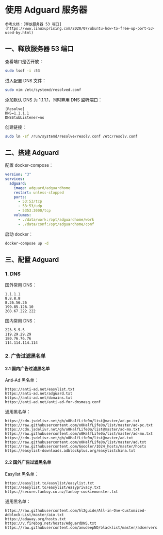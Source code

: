 # 使用 Adguard 服务器

```admonish info
参考文档：[释放服务器 53 端口](https://www.linuxuprising.com/2020/07/ubuntu-how-to-free-up-port-53-used-by.html)
```

## 一、释放服务器 53 端口

查看端口是否开放：

```sh
sudo lsof -i :53
```

进入配置 DNS 文件：

```sh
sudo vim /etc/systemd/resolved.conf
```

添加默认 DNS 为 1.1.1.1，同时弃用 DNS 监听端口：

```
[Resolve]
DNS=1.1.1.1
DNSStubListener=no
```

创建链接：

```sh
sudo ln -sf /run/systemd/resolve/resolv.conf /etc/resolv.conf
```

## 二、搭建 Adguard

配置 docker-compose：

```yaml
version: "3"
services:
  adguard:
    image: adguard/adguardhome
    restart: unless-stopped
    ports:
      - 53:53/tcp
      - 53:53/udp
      - 5353:3000/tcp
    volumes:
      - ./data/work:/opt/adguardhome/work
      - ./data/conf:/opt/adguardhome/conf
```

启动 docker：

```sh
docker-compose up -d
```

## 三、配置 Adguard

### 1. DNS

国外常用 DNS：

```
1.1.1.1
8.8.8.8
8.26.56.26
199.85.126.10
208.67.222.222
```

国内常用 DNS：

```
223.5.5.5
119.29.29.29
180.76.76.76
114.114.114.114
```

### 2. 广告过滤黑名单

#### 2.1 国内广告过滤黑名单

Anti-Ad 黑名单：

```
https://anti-ad.net/easylist.txt
https://anti-ad.net/adguard.txt
https://anti-ad.net/domains.txt
https://anti-ad.net/anti-ad-for-dnsmasq.conf
```

通用黑名单：

```
https://cdn.jsdelivr.net/gh/o0HalfLife0o/list@master/ad-pc.txt
https://raw.githubusercontent.com/o0HalfLife0o/list/master/ad-pc.txt
https://cdn.jsdelivr.net/gh/o0HalfLife0o/list@master/ad-mo.txt
https://raw.githubusercontent.com/o0HalfLife0o/list/master/ad-mo.txt
https://cdn.jsdelivr.net/gh/o0HalfLife0o/list@master/ad.txt
https://raw.githubusercontent.com/o0HalfLife0o/list/master/ad.txt
https://raw.githubusercontent.com/Goooler/1024_hosts/master/hosts
https://easylist-downloads.adblockplus.org/easylistchina.txt

```

#### 2.2 国外广告过滤黑名单

Easylist 黑名单：

```
https://easylist.to/easylist/easylist.txt
https://easylist.to/easylist/easyprivacy.txt
https://secure.fanboy.co.nz/fanboy-cookiemonster.txt
```

通用黑名单：

```
https://raw.githubusercontent.com/hl2guide/All-in-One-Customized-Adblock-List/master/aio.txt
https://adaway.org/hosts.txt
https://v.firebog.net/hosts/AdguardDNS.txt
https://raw.githubusercontent.com/anudeepND/blacklist/master/adservers.txt
```

